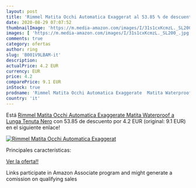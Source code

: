 ```yaml
---
layout: post
title: 'Rimmel Matita Occhi Automatica Exaggerat al 53.85 % de descuento'
date: 2020-08-29 07:07:52
thumbnailImage: 'https://m.media-amazon.com/images/I/31s1cxKcmzL._SL200_.jpg'
images: [ 'https://m.media-amazon.com/images/I/31s1cxKcmzL._SL200_.jpg' ]
comments: true
category: ofertas
author: ring
slug: 'B001V9LBAM-it'
description:
actualPrice: 4.2 EUR
currency: EUR
price: 4.2
comparePrice: 9.1 EUR
inStock: true
prodname: 'Rimmel Matita Occhi Automatica Exaggerate  Matita Waterproof a Lunga Tenuta  Nero'
country: 'it'
---
```


Está [Rimmel Matita Occhi Automatica Exaggerate  Matita Waterproof a Lunga Tenuta  Nero](https://www.amazon.it/dp/B001V9LBAM/?tag=tolees00-21) con 53.85 de descuento por 4.2 EUR (original: 9.1 EUR) en el siguiente enlace!

[![Rimmel Matita Occhi Automatica Exaggerat](https://m.media-amazon.com/images/I/31s1cxKcmzL._SL200_.jpg)](https://www.amazon.it/dp/B001V9LBAM/?tag=tolees00-21)

Principales características:


[Ver la oferta!!](https://www.amazon.it/dp/B001V9LBAM/?tag=tolees00-21)

Links participate in Amazon Associate program and might generate a comission on qualifying sales


